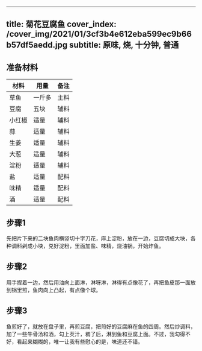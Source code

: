 
---
title: 菊花豆腐鱼
cover_index: /cover_img/2021/01/3cf3b4e612eba599ec9b66b57df5aedd.jpg
subtitle: 原味, 烧, 十分钟, 普通
---

## 准备材料

| 材料     | 用量 | 备注|
| ------- | ----- | --- |
| 草鱼 | 一斤多| 主料 |
| 豆腐 | 五块| 辅料 |
| 小红椒 | 适量| 辅料 |
| 蒜 | 适量| 辅料 |
| 生姜 | 适量| 辅料 |
| 大葱 | 适量| 辅料 |
| 淀粉 | 适量| 辅料 |
| 盐 | 适量| 配料 |
| 味精 | 适量| 配料 |
| 酒 | 适量| 配料 |

## 步骤1

先把片下来的二块鱼肉横竖切十字刀花，麻上淀粉，放在一边，豆腐切成大块，各种调料剁成小块，兑好淀粉，里面加盐、味精，烧油锅，开始炸鱼。

## 步骤2

用手捏着一边，然后用油向上面淋，淋呀淋，淋得有点像花了，再把鱼皮那一面放到锅里煎，鱼肉向上凸起，有点像个球。

## 步骤3

鱼煎好了，就放在盘子里，再煎豆腐，把煎好的豆腐麻在鱼的四周。然后炒调料，加了一些牛骨汤和酒，勾上芡汁，稠了后，淋到鱼和豆腐上面。不过，我勾得不好，看起来糊糊的，唯一让我有些慰心的是，味道还不错。

